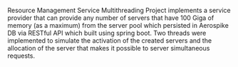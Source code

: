 Resource Management Service
Multithreading Project implements a service provider that can provide any number of servers that have 100 Giga of memory (as a maximum)
from the server pool which persisted in Aerospike DB via RESTful API which built using spring boot.
Two threads were implemented to simulate the activation of the created servers and the allocation of the server that makes it possible 
to server simultaneous requests.
